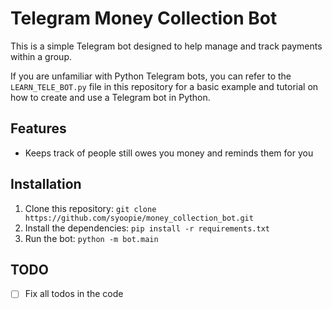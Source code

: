 # Telegram Money Collection Bot

This is a simple Telegram bot designed to help manage and track payments within a group.

If you are unfamiliar with Python Telegram bots, you can refer to the `LEARN_TELE_BOT.py` file in this repository for a basic example and tutorial on how to create and use a Telegram bot in Python.

## Features

- Keeps track of people still owes you money and reminds them for you

## Installation

1. Clone this repository: `git clone https://github.com/syoopie/money_collection_bot.git`
2. Install the dependencies: `pip install -r requirements.txt`
3. Run the bot: `python -m bot.main`

## TODO

- [ ] Fix all todos in the code
